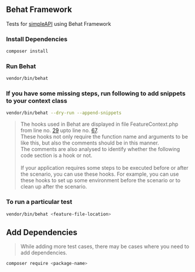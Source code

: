 ## Behat Framework

Tests for [simpleAPI](https://github.com/kiranadh1452/simpleAPI) using Behat Framework


### Install Dependencies
  ```bash
  composer install
  ```

### Run Behat
  ```bash
  vendor/bin/behat
  ```

### If you have some missing steps, run following to add snippets to your context class
  ```bash
  vendor/bin/behat --dry-run --append-snippets
  ```

> The hooks used in Behat are displayed in file FeatureContext.php from line no. [29](https://github.com/kiranadh1452/behatAPITest/blob/master/features/bootstrap/FeatureContext.php#L29) upto line no. [67](https://github.com/kiranadh1452/behatAPITest/blob/master/features/bootstrap/FeatureContext.php#L67). <br>
These hooks not only require the function name and arguments to be like this, but also the comments should be in this manner.<br> The comments are also analysed to identify whether the following code section is a hook or not. <br><br>If your application requires some steps to be executed before or after the scenario, you can use these hooks. For example, you can use these hooks to set up some environment before the scenario or to clean up after the scenario.

### To run a particular test
  ```bash
  vendor/bin/behat <feature-file-location>
  ```

## Add Dependencies
> While adding more test cases, there may be cases where you need to add dependencies.
  ```bash
  composer require <package-name>
  ```